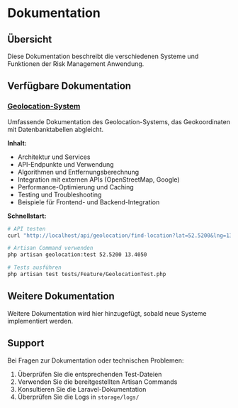 # Dokumentation

## Übersicht

Diese Dokumentation beschreibt die verschiedenen Systeme und Funktionen der Risk Management Anwendung.

## Verfügbare Dokumentation

### [Geolocation-System](./geolocation.md)
Umfassende Dokumentation des Geolocation-Systems, das Geokoordinaten mit Datenbanktabellen abgleicht.

**Inhalt:**
- Architektur und Services
- API-Endpunkte und Verwendung
- Algorithmen und Entfernungsberechnung
- Integration mit externen APIs (OpenStreetMap, Google)
- Performance-Optimierung und Caching
- Testing und Troubleshooting
- Beispiele für Frontend- und Backend-Integration

**Schnellstart:**
```bash
# API testen
curl "http://localhost/api/geolocation/find-location?lat=52.5200&lng=13.4050"

# Artisan Command verwenden
php artisan geolocation:test 52.5200 13.4050

# Tests ausführen
php artisan test tests/Feature/GeolocationTest.php
```

## Weitere Dokumentation

Weitere Dokumentation wird hier hinzugefügt, sobald neue Systeme implementiert werden.

## Support

Bei Fragen zur Dokumentation oder technischen Problemen:

1. Überprüfen Sie die entsprechenden Test-Dateien
2. Verwenden Sie die bereitgestellten Artisan Commands
3. Konsultieren Sie die Laravel-Dokumentation
4. Überprüfen Sie die Logs in `storage/logs/`
